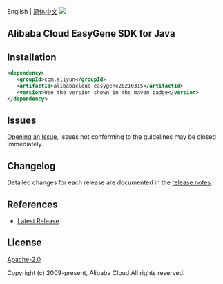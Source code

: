 English | [简体中文](README-CN.md)
![](https://aliyunsdk-pages.alicdn.com/icons/AlibabaCloud.svg)

## Alibaba Cloud EasyGene SDK for Java

## Installation

```xml
<dependency>
   <groupId>com.aliyun</groupId>
   <artifactId>alibabacloud-easygene20210315</artifactId>
   <version>Use the version shown in the maven badge</version>
</dependency>
```

## Issues
[Opening an Issue](https://github.com/aliyun/alibabacloud-java-async-sdk/issues/new), Issues not conforming to the guidelines may be closed immediately.

## Changelog
Detailed changes for each release are documented in the [release notes](./ChangeLog.txt).

## References
* [Latest Release](https://github.com/aliyun/alibabacloud-async-java-sdk/)

## License
[Apache-2.0](http://www.apache.org/licenses/LICENSE-2.0)

Copyright (c) 2009-present, Alibaba Cloud All rights reserved.